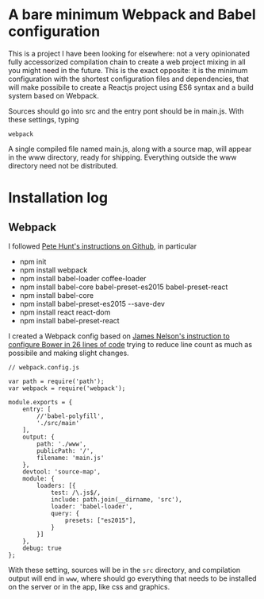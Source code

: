 # A bare minimum Webpack and Babel configuration

This is a project I have been looking for elsewhere: not a very opinionated fully accessorized compilation chain to create a web project mixing in all you might need in the future. This is the exact opposite: it is the minimum configuration with the shortest configuration files and dependencies, that will make possibile to create a Reactjs project using ES6 syntax and a build system based on Webpack.

Sources should go into src and the entry pont should be in main.js. With these settings, typing

	webpack

A single compiled file named main.js, along with a source map, will appear in the www directory, ready for shipping. Everything outside the www directory need not be distributed.

# Installation log

## Webpack

I followed [Pete Hunt's instructions on Github][1], in particular

* npm init
* npm install webpack
* npm install babel-loader coffee-loader
* npm install babel-core babel-preset-es2015 babel-preset-react
* npm install babel-core
* npm install babel-preset-es2015 --save-dev
* npm install react react-dom
* npm install babel-preset-react

I created a Webpack config based on [James Nelson's instruction to configure Bower in 26 lines of code][2] trying to reduce line count as much as possibile and making slight changes.

	// webpack.config.js

	var path = require('path');
	var webpack = require('webpack');

	module.exports = {
	    entry: [
	        //'babel-polyfill',
	        './src/main'
	    ],
	    output: {
	        path: './www',
	        publicPath: '/',
	        filename: 'main.js'
	    },
	    devtool: 'source-map',
	    module: {
	        loaders: [{
	            test: /\.js$/,
	            include: path.join(__dirname, 'src'),
	            loader: 'babel-loader',
	            query: {
	                presets: ["es2015"],
	            }
	        }]
	    },
	    debug: true
	};

With these setting, sources will be in the `src` directory, and compilation output will end in `www`, where should go everything that needs to be installed on the server or in the app, like css and graphics.

[1]: https://github.com/petehunt/webpack-howto
[2]: http://jamesknelson.com/webpack-made-simple-build-es6-less-with-autorefresh-in-26-lines/

